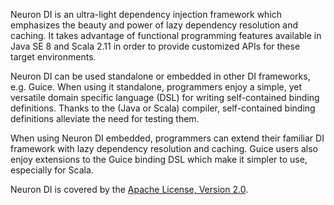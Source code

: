 Neuron DI is an ultra-light dependency injection framework which emphasizes
the beauty and power of lazy dependency resolution and caching.
It takes advantage of functional programming features available in Java SE 8 and 
Scala 2.11 in order to provide customized APIs for these target environments. 

Neuron DI can be used standalone or embedded in other DI frameworks, e.g. 
Guice.
When using it standalone, programmers enjoy a simple, yet versatile domain
specific language (DSL) for writing self-contained binding definitions.
Thanks to the (Java or Scala) compiler, self-contained binding definitions 
alleviate the need for testing them. 

When using Neuron DI embedded, programmers can extend their familiar DI
framework with lazy dependency resolution and caching.
Guice users also enjoy extensions to the Guice binding DSL which make it simpler 
to use, especially for Scala.

Neuron DI is covered by the [Apache License, Version 2.0].

[Apache License, Version 2.0]: https://www.apache.org/licenses/LICENSE-2.0
